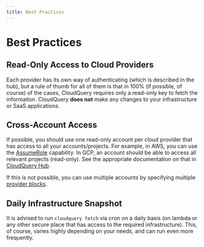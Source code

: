 ```yaml
---
title: Best Practices
---
```



# Best Practices

## Read-Only Access to Cloud Providers

Each provider has its own way of authenticating (which is described in the hub), but a rule of thumb for all of them is that in 100% (if possible, of course) of the cases, CloudQuery requires only a read-only key to fetch the information. CloudQuery **does not** make any changes to your infrastructure or SaaS applications.

## Cross-Account Access

If possible, you should use one read-only account per cloud provider that has access to all your accounts/projects. For example, in AWS, you can use the [AssumeRole](https://docs.aws.amazon.com/STS/latest/APIReference/API_AssumeRole.html) capability. In GCP, an account should be able to access all relevant projects (read-only). See the appropriate documentation on that in [CloudQuery Hub](https://hub.cloudquery.io).

If this is not possible, you can use multiple accounts by specifying multiple [provider blocks](./cli/fetch/configuration.md).

## Daily Infrastructure Snapshot

It is advised to run `cloudquery fetch` via cron on a daily basis (on lambda or any other secure place that has access to the required infrastructure). This, of course, varies highly depending on your needs, and can run even more frequently.
